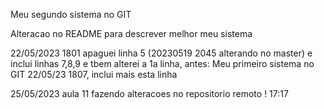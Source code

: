 Meu segundo sistema no GIT

Alteracao no README para descrever melhor meu sistema



22/05/2023 1801 apaguei linha 5 (20230519 2045 alterando no master)
e inclui linhas 7,8,9
e tbem alterei a 1a linha, antes: Meu primeiro sistema no GIT
22/05/23 1807, inclui mais esta linha

25/05/2023 aula 11 fazendo alteracoes no repositorio remoto ! 17:17

